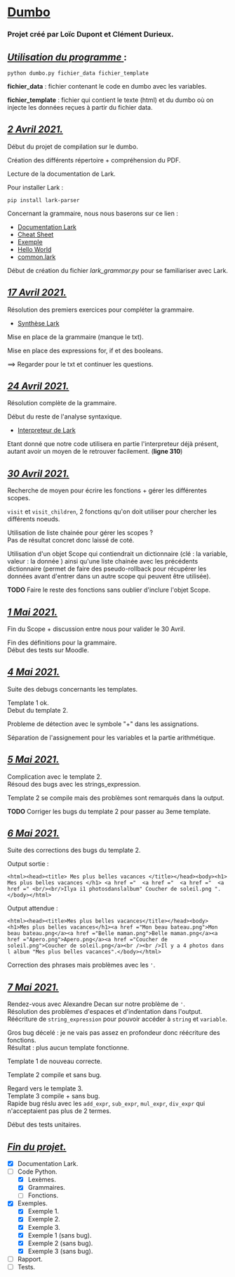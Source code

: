 # <u> __Dumbo__ </u> 

### Projet créé par Loïc Dupont et Clément Durieux.

## <u> ___Utilisation du programme___ </u>:
```
python dumbo.py fichier_data fichier_template
```
**fichier_data** : fichier contenant le code en dumbo avec les variables.

**fichier_template** : fichier qui contient le texte (html) et du dumbo où
on injecte les données reçues à partir du fichier data.

## <u> ___2 Avril 2021.___ </u>

Début du projet de compilation sur le dumbo.

Création des différents répertoire + compréhension du PDF.

Lecture de la documentation de Lark.

Pour installer Lark :

```
pip install lark-parser
```

Concernant la grammaire, nous nous baserons sur ce lien :
- [Documentation Lark](https://lark-parser.readthedocs.io/en/latest/grammar.html)
- [Cheat Sheet](https://lark-parser.readthedocs.io/en/latest/_static/lark_cheatsheet.pdf)
- [Exemple](https://github.com/lark-parser/lark/blob/master/examples/fruitflies.py)
- [Hello World](https://dev.to/vicentemaldonado/python-lark-parser-introduction-2g4e)
- [common.lark](https://github.com/lark-parser/lark/blob/master/lark/grammars/common.lark)

Début de création du fichier _lark_grammar.py_ pour se familiariser avec Lark.

## <u> ___17 Avril 2021.___ </u>

Résolution des premiers exercices pour compléter la grammaire.

- [Synthèse Lark](https://lark-parser.readthedocs.io/_/downloads/en/latest/pdf/)

Mise en place de la grammaire (manque le txt).

Mise en place des expressions for, if et des booleans.

==> Regarder pour le txt et continuer les questions.

## <u> ___24 Avril 2021.___ </u>

Résolution complète de la grammaire.

Début du reste de l'analyse syntaxique.

- [Interpreteur de Lark](https://pastebin.com/y5rryEvE)

Etant donné que notre code utilisera en partie l'interpreteur déjà présent, autant avoir un moyen de le retrouver facilement. (__ligne 310__)

## <u> ___30 Avril 2021.___ </u>

Recherche de moyen pour écrire les fonctions + gérer les différentes scopes.

`visit` et `visit_children`, 2 fonctions qu'on doit utiliser pour chercher les différents noeuds.

Utilisation de liste chainée pour gérer les scopes ? \
Pas de résultat concret donc laissé de coté.

Utilisation d'un objet Scope qui contiendrait un dictionnaire (clé : la variable, valeur : la donnée ) ainsi qu'une liste chainée avec les précédents dictionnaire (permet de faire des pseudo-rollback pour récupérer les données avant d'entrer dans un autre scope qui peuvent être utilisée).

**TODO** Faire le reste des fonctions sans oublier d'inclure l'objet Scope.

## <u> ___1 Mai 2021.___ </u>

Fin du Scope + discussion entre nous pour valider le 30 Avril.

Fin des définitions pour la grammaire. \
Début des tests sur Moodle.

## <u> ___4 Mai 2021.___ </u>

Suite des debugs concernants les templates.

Template 1 ok. \
Debut du template 2.

Probleme de détection avec le symbole "+" dans les assignations.

Séparation de l'assignement pour les variables et la partie arithmétique.

## <u> ___5 Mai 2021.___ </u>

Complication avec le template 2. \
Résoud des bugs avec les strings_expression.

Template 2 se compile mais des problèmes sont remarqués dans la output.

**TODO** Corriger les bugs du template 2 pour passer au 3eme template.

## <u> ___6 Mai 2021.___ </u>

Suite des corrections des bugs du template 2.

Output sortie : 
```
<html><head><title> Mes plus belles vacances </title></head><body><h1> Mes plus belles vacances </h1> <a href ="  <a href ="  <a href ="  <a href =" <br/><br/>Ilya i1 photosdanslalbum" Coucher de soleil.png ".</body></html>
```

Output attendue : 
```
<html><head><title>Mes plus belles vacances</title></head><body><h1>Mes plus belles vacances</h1><a href ="Mon beau bateau.png">Mon beau bateau.png</a><a href ="Belle maman.png">Belle maman.png</a><a href ="Apero.png">Apero.png</a><a href ="Coucher de soleil.png">Coucher de soleil.png</a><br /><br />Il y a 4 photos dans l album "Mes plus belles vacances".</body></html>
```

Correction des phrases mais problèmes avec les ``'``.

## <u> ___7 Mai 2021.___ </u>

Rendez-vous avec Alexandre Decan sur notre problème de ``'``. \
Résolution des problèmes d'espaces et d'indentation dans l'output. \
Réécriture de ``string_expression`` pour pouvoir accéder à ``string`` et ``variable``.

Gros bug décelé : je ne vais pas assez en profondeur donc réécriture des fonctions. \
Résultat : plus aucun template fonctionne.

Template 1 de nouveau correcte.

Template 2 compile et sans bug.

Regard vers le template 3. \
Template 3 compile + sans bug. \
Rapide bug réslu avec les ``add_expr``, ``sub_expr``, ``mul_expr``, ``div_expr`` qui n'acceptaient pas plus de 2 termes. 

Début des tests unitaires.

## <u> ___Fin du projet.___ </u>

- [x] Documentation Lark.
- [ ] Code Python.
	- [x] Lexèmes.
	- [x] Grammaires.
	- [ ] Fonctions.
- [x] Exemples.
	- [x] Exemple 1.
	- [x] Exemple 2.
	- [x] Exemple 3.
	- [x] Exemple 1 (sans bug).
	- [x] Exemple 2 (sans bug).
	- [x] Exemple 3 (sans bug).
- [ ] Rapport.
- [ ] Tests.